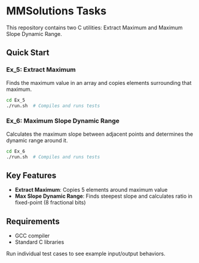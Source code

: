 # MMSolutions Tasks

This repository contains two C utilities: Extract Maximum and Maximum Slope Dynamic Range.

## Quick Start

### Ex_5: Extract Maximum
Finds the maximum value in an array and copies elements surrounding that maximum.

```bash
cd Ex_5
./run.sh  # Compiles and runs tests
```

### Ex_6: Maximum Slope Dynamic Range
Calculates the maximum slope between adjacent points and determines the dynamic range around it.

```bash
cd Ex_6
./run.sh  # Compiles and runs tests
```

## Key Features

- **Extract Maximum**: Copies 5 elements around maximum value
- **Max Slope Dynamic Range**: Finds steepest slope and calculates ratio in fixed-point (8 fractional bits)

## Requirements

- GCC compiler
- Standard C libraries

Run individual test cases to see example input/output behaviors.
